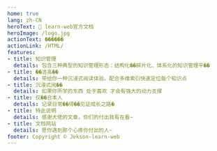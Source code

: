```yaml
---
home: true
lang: zh-CN
heroText: 🚀 learn-web官方文档
heroImage: /logo.jpg
actionText: ������
actionLink: /HTML/
features:
- title: 知识管理
  details: 包含三种典型的知识管理形态：结构化��碎片化、体系化的知识管理平��
- title: ��洁高��
  details: 带给你一种沉浸式阅读体验。配合多维索引快速定位每个知识点
- title: 沉浸式阅��
  details: 如果你所学的东西 处于喜欢 才会有强大的动力支撑
- title: 仅��合本人
  details: 记录日常��得��见证成长之路�
- title: 特此说明
  details: 感谢大佬的文章，你们的付出我有在看~
- title: 文档网站
  details: 愿你遇到那个心疼你付出的人~
footer: Copyright © Jekson-learn-web
---
```


